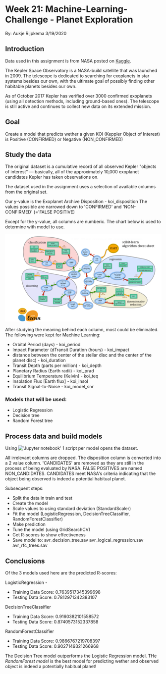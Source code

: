 # Week 21: Machine-Learning-Challenge - Planet Exploration
By: Aukje Rijpkema 3/19/2020

## Introduction

Data used in this assignment is from NASA posted on [Kaggle](https://www.kaggle.com/nasa/kepler-exoplanet-search-results).

The Kepler Space Observatory is a NASA-build satellite that was launched in 2009. The telescope is dedicated to searching for exoplanets in star systems besides our own, with the ultimate goal of possibly finding other habitable planets besides our own.

As of October 2017 Kepler has verified over 3000 confirmed exoplanets (using all detection methods, including ground-based ones). The telescope is still active and continues to collect new data on its extended mission.

## Goal
Create a model that predicts wether a given KOI (Keppler Object of Interest) is Positive (CONFIRMED) or Negative (NON_CONFIRMED)

## Study the data

The original dataset is a cumulative record of all observed Kepler "objects of interest" — basically, all of the approximately 10,000 exoplanet candidates Kepler has taken observations on.

The dataset used in the assignment uses a selection of available columns from the original set. 

Our y-value is the Exoplanet Archive Disposition - koi_disposition
The values possible are narrowed down to 'CONFIRMED' and 'NON-CONFIRMED' (='FALSE POSITIVE)

Except for the y-value, all columns are numberic. The chart below is used to determine with model to use.

![decision_chart.png](Images/decision_chart.png)

After studying the meaning behind each column, most could be eliminated. The following were kept for Machine Learning:

- Orbital Period (days) - koi_period
- Impact Parameter (dTransit Duration (hours) - koi_impact
- distance between the center of the stellar disc and the center of the planet disc) - koi_duration
- Transit Depth (parts per million) - koi_depth
- Planetary Radius (Earth radii) - koi_prad
- Equilibrium Temperature (Kelvin) - koi_teq
- Insolation Flux [Earth flux] - koi_insol
- Transit Signal-to-Noise - koi_model_snr

### Models that will be used:

- Logistic Regression
- Decision tree
- Random Forest tree

## Process data and build models

Using !['Jupyter notebook']('Machine-Learning-Challenge/Scripts/') 1 script per model opens the dataset.

All irrelevant columns are dropped. The disposition column is converted into a 2 value column. 'CANDIDATES' are removed as they are still in the process of being evaluated by NASA. FALSE POSITIVES are named NON_CANDIDATES. CANDIDATES meet NASA's criteria indicating that the object being observed is indeed a potential habitual planet.

Subsequent steps:
* Split the data in train and test 
* Create the model
* Scale values to using standard deviation (StandardScaler)
* Fit the model (LogisticRegression, DecisionTreeClassifier, RandomForestClassifier)
* Make prediction
* Tune the model (using GridSearchCV)
* Get R-scores to show effectiveness
* Save model to:
avr_decision_tree.sav
avr_logical_regression.sav
avr_rfc_trees.sav

## Conclusions

Of the 3 models used here are the predicted R-scores:

LogisticRegression - 
- Training Data Score: 0.7639517345399698
- Testing Data Score: 0.7812971342383107

DecisionTreeClassifier
- Training Data Score: 0.9160382101558572
- Testing Data Score: 0.8740573152337858

RandomForestClassifier
- Training Data Score: 0.9866767219708397
- Testing Data Score: 0.9027149321266968

The Decision Tree model outperforms the Logistic Regression model.
THe *RandomForest model* is the best model for predicting wether and observed object is indeed a potentially habitual planet!